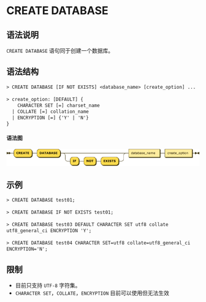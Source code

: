 # **CREATE DATABASE**

## **语法说明**

`CREATE DATABASE` 语句同于创建一个数据库。

## **语法结构**

```
> CREATE DATABASE [IF NOT EXISTS] <database_name> [create_option] ...

> create_option: [DEFAULT] {
	CHARACTER SET [=] charset_name
  | COLLATE [=] collation_name
  | ENCRYPTION [=] {'Y' | 'N'}
}
```

#### 语法图

![Create Database Diagram](https://github.com/matrixorigin/artwork/blob/main/docs/reference/create_database_statement.png?raw=true)

## **示例**

```
> CREATE DATABASE test01;

> CREATE DATABASE IF NOT EXISTS test01;

> CREATE DATABASE test03 DEFAULT CHARACTER SET utf8 collate utf8_general_ci ENCRYPTION 'Y';

> CREATE DATABASE test04 CHARACTER SET=utf8 collate=utf8_general_ci ENCRYPTION='N';
```

## **限制**

- 目前只支持 `UTF-8` 字符集。
- `CHARACTER SET`，`COLLATE`，`ENCRYPTION` 目前可以使用但无法生效
